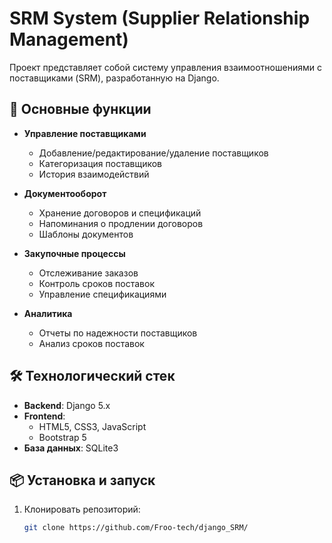 # SRM System (Supplier Relationship Management)

Проект представляет собой систему управления взаимоотношениями с поставщиками (SRM), разработанную на Django.

## 📌 Основные функции

- **Управление поставщиками**
  - Добавление/редактирование/удаление поставщиков
  - Категоризация поставщиков
  - История взаимодействий

- **Документооборот**
  - Хранение договоров и спецификаций
  - Напоминания о продлении договоров
  - Шаблоны документов

- **Закупочные процессы**
  - Отслеживание заказов
  - Контроль сроков поставок
  - Управление спецификациями

- **Аналитика**
  - Отчеты по надежности поставщиков
  - Анализ сроков поставок

## 🛠 Технологический стек

- **Backend**: Django 5.x
- **Frontend**: 
  - HTML5, CSS3, JavaScript
  - Bootstrap 5
- **База данных**: SQLite3

## 📦 Установка и запуск

1. Клонировать репозиторий:
   ```bash
   git clone https://github.com/Froo-tech/django_SRM/
   ```
